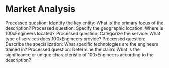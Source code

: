 # Market Analysis

Processed question: Identify the key entity: What is the primary focus of the description?
Processed question: Specify the geographic location: Where is 100xEngineers located?
Processed question: Categorize the service: What type of services does 100xEngineers provide?
Processed question: Describe the specialization: What specific technologies are the engineers trained in?
Processed question: Determine the claim: What is the significance or unique characteristic of 100xEngineers according to the description?